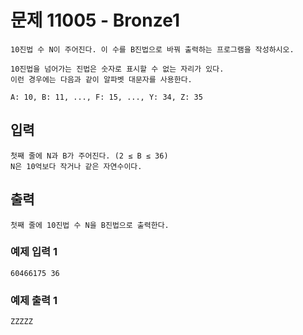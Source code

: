 # 문제 11005 - Bronze1
    10진법 수 N이 주어진다. 이 수를 B진법으로 바꿔 출력하는 프로그램을 작성하시오.

    10진법을 넘어가는 진법은 숫자로 표시할 수 없는 자리가 있다. 
    이런 경우에는 다음과 같이 알파벳 대문자를 사용한다.

    A: 10, B: 11, ..., F: 15, ..., Y: 34, Z: 35

## 입력
    첫째 줄에 N과 B가 주어진다. (2 ≤ B ≤ 36) 
    N은 10억보다 작거나 같은 자연수이다.

## 출력
    첫째 줄에 10진법 수 N을 B진법으로 출력한다.

### 예제 입력 1
    60466175 36
### 예제 출력 1
    ZZZZZ